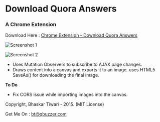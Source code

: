 # Download Quora Answers
### A Chrome Extension

Download Here : [Chrome Extension - Download Quora Answers](https://chrome.google.com/webstore/detail/download-quora-answers/khjlafdojnmojlhmblaboageeibmeloo)

![Screenshot 1](https://www.github.com/bhskt/download-youtube-answers/screenshot.png)

![Screenshot 2](https://www.github.com/bhskt/download-youtube-answers/screenshot-2.png)

* Uses Mutation Observers to subscribe to AJAX page changes.
* Draws content into a canvas and exports it to an image. uses HTML5 SaveAs() for downloading the final image.

**To Do**

* Fix CORS issue while importing images into the canvas.


Copyright, Bhaskar Tiwari - 2015. (MIT License)

Get Me On : [bt@qbuzzer.com](mailto:bt@qbuzzer.com)